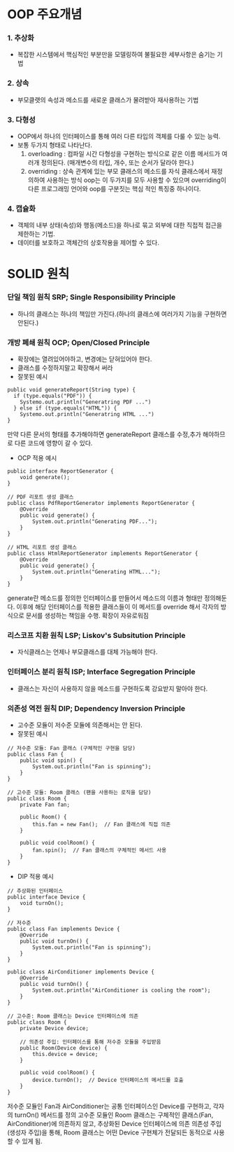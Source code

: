 # OOP 주요개념

### 1. 추상화
- 복잡한 시스템에서 핵심적인 부분만을 모델링하여 불필요한 세부사항은 숨기는 기법

### 2. 상속
- 부모클랫의 속성과 메소드를 새로운 클래스가 물려받아 재사용하는 기법

### 3. 다형성
- OOP에서 하나의 인터페이스를 통해 여러 다른 타입의 객체를 다룰 수 있는 능력.
- 보통 두가지 형태로 나타난다.
    1. overloading : 컴파일 시간 다형성을 구현하는 방식으로 같은 이름 메서드가 여러개 정의된다. (매개변수의 타입, 개수, 또는 순서가 달라야 한다.)
    2. overriding : 상속 관계에 있는 부모 클래스의 메소드를 자식 클래스에서 재정의하여 사용하는 방식
       oop는 이 두가지를 모두 사용할 수 있으며 overriding이 다른 프로그래밍 언어와 oop를 구분짓는 핵심 적인 특징중 하나이다.

### 4. 캡슐화
- 객체의 내부 상태(속성)와 행동(메소드)을 하나로 묶고 외부에 대한 직접적 접근을 제한하는 기법.
- 데이터를 보호하고 객체간의 상호작용을 제어할 수 있다.


# SOLID 원칙

### 단일 책임 원칙 SRP; Single Responsibility Principle
- 하나의 클래스는 하나의 책임만 가진다.(하나의 클래스에 여러가지 기능을 구현하면 안된다.)

### 개방 폐쇄 원칙 OCP; Open/Closed Principle
- 확장에는 열려있어야하고, 변경에는 닫혀있어야 한다.
- 클래스를 수정하지말고 확장해서 써라
- 잘못된 예시
```commandline
public void generateReport(String type) {
  if (type.equals("PDF")) {
    Systemo.out.println("Generatring PDF ...")
  } else if (type.equals("HTML")) {
    Systemo.out.println("Generatring HTML ...")
}
```
만약 다른 문서의 형태를 추가해야하면 generateReport 클래스를 수정,추가 해야하므로 다른 코드에 영향이 갈 수 있다.
- OCP 적용 예시
```commandline
public interface ReportGenerator {
    void generate();
}

// PDF 리포트 생성 클래스
public class PdfReportGenerator implements ReportGenerator {
    @Override
    public void generate() {
        System.out.println("Generating PDF...");
    }
}

// HTML 리포트 생성 클래스
public class HtmlReportGenerator implements ReportGenerator {
    @Override
    public void generate() {
        System.out.println("Generating HTML...");
    }
}
```
generate란 메소드를 정의한 인터페이스를 만들어서 메소드의 이름과 형태만 정의해둔다. 이후에 해당 인터페이스를 적용한 클래스들이
이 메서드를 override 해서 각자의 방식으로 문서를 생성하는 책임을 수행. 확장이 자유로워짐
  
### 리스코프 치환 원칙 LSP; Liskov's Subsitution Principle
- 자식클래스는 언제나 부모클래스를 대체 가능해야 한다.

### 인터페이스 분리 원칙 ISP; Interface Segregation Principle
- 클래스는 자신이 사용하지 않을 메소드를 구현하도록 강요받지 말아야 한다.

### 의존성 역전 원칙 DIP; Dependency Inversion Principle
- 고수준 모듈이 저수준 모듈에 의존해서는 안 된다.
- 잘못된 예시
```commandline
// 저수준 모듈: Fan 클래스 (구체적인 구현을 담당)
public class Fan {
    public void spin() {
        System.out.println("Fan is spinning");
    }
}

// 고수준 모듈: Room 클래스 (팬을 사용하는 로직을 담당)
public class Room {
    private Fan fan;

    public Room() {
        this.fan = new Fan();  // Fan 클래스에 직접 의존
    }

    public void coolRoom() {
        fan.spin();  // Fan 클래스의 구체적인 메서드 사용
    }
}
```
- DIP 적용 예시
```commandline
// 추상화된 인터페이스
public interface Device {
    void turnOn();
}

// 저수준
public class Fan implements Device {
    @Override
    public void turnOn() {
        System.out.println("Fan is spinning");
    }
}

public class AirConditioner implements Device {
    @Override
    public void turnOn() {
        System.out.println("AirConditioner is cooling the room");
    }
}

// 고수준: Room 클래스는 Device 인터페이스에 의존
public class Room {
    private Device device;

    // 의존성 주입: 인터페이스를 통해 저수준 모듈을 주입받음
    public Room(Device device) {
        this.device = device;
    }

    public void coolRoom() {
        device.turnOn();  // Device 인터페이스의 메서드를 호출
    }
}
```
저수준 모듈인 Fan과 AirConditioner는 공통 인터페이스인 Device를 구현하고, 각자의 turnOn() 메서드를 정의
고수준 모듈인 Room 클래스는 구체적인 클래스(Fan, AirConditioner)에 의존하지 않고, 추상화된 Device 인터페이스에 의존
의존성 주입(생성자 주입)을 통해, Room 클래스는 어떤 Device 구현체가 전달되든 동적으로 사용할 수 있게 됨.